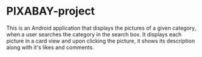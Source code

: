 # PIXABAY-project

This is an Android application that displays the pictures of a given category, when a user searches the category in the search box. It displays each picture in a card view and upon clicking the picture, it shows its description along with it's likes and comments.
